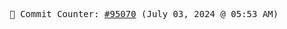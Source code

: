 <p align="center">
    <samp>
        📮 Commit Counter: <a href="https://github.com/Javascript-void0/Javascript-void0/commits/main">#95070</a> (July 03, 2024 @ 05:53 AM)
    </samp>
</p>